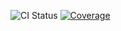 ![CI Status](https://github.com/parkermmr/cab320a1/actions/workflows/compendium.yml/badge.svg)
[![Coverage](https://codecov.io/gh/parkermmr/cab320a1/branch/main/graph/badge.svg)](https://codecov.io/gh/parkermmr/cab320a1)